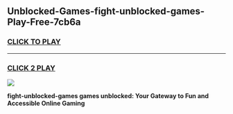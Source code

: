 
## Unblocked-Games-fight-unblocked-games-Play-Free-7cb6a
<h3>
<a href="https://premium76.site?title=fight-unblocked-games&ref=17A">CLICK TO PLAY</a></h3>
<hr>

<h3>
<a href="https://premium76.site?title=fight-unblocked-games&ref=17A">CLICK 2 PLAY</a>
  
</h3>

<a href="https://premium76.site?title=fight-unblocked-games&ref=17A"><img src="https://clearcache.store/games.png"></a>


**fight-unblocked-games games unblocked: Your Gateway to Fun and Accessible Online Gaming**
